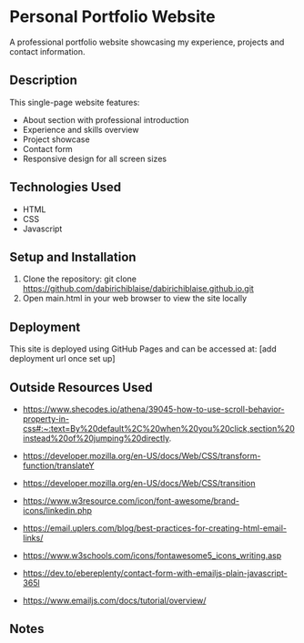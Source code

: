 # Personal Portfolio Website

A professional portfolio website showcasing my experience, projects and contact information.

## Description

This single-page website features:

- About section with professional introduction
- Experience and skills overview
- Project showcase
- Contact form
- Responsive design for all screen sizes

## Technologies Used

- HTML
- CSS
- Javascript

## Setup and Installation

1. Clone the repository:
   git clone https://github.com/dabirichiblaise/dabirichiblaise.github.io.git
2. Open main.html in your web browser to view the site locally

## Deployment

This site is deployed using GitHub Pages and can be accessed at: [add deployment url once set up]

## Outside Resources Used

- https://www.shecodes.io/athena/39045-how-to-use-scroll-behavior-property-in-css#:~:text=By%20default%2C%20when%20you%20click,section%20instead%20of%20jumping%20directly.

- https://developer.mozilla.org/en-US/docs/Web/CSS/transform-function/translateY

- https://developer.mozilla.org/en-US/docs/Web/CSS/transition

- https://www.w3resource.com/icon/font-awesome/brand-icons/linkedin.php

- https://email.uplers.com/blog/best-practices-for-creating-html-email-links/

- https://www.w3schools.com/icons/fontawesome5_icons_writing.asp

- https://dev.to/ebereplenty/contact-form-with-emailjs-plain-javascript-365l

- https://www.emailjs.com/docs/tutorial/overview/

## Notes
